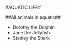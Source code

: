 #AQUATIC LIFE# 

##All animals in aquatic##

* Dorothy the Dolphin
* Jane the Jellyfish
* Stanley the Shark